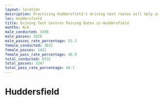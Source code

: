 ```yaml
---
layout: location
description: Practising Huddersfield's driving test routes will help you become more confident in your gear-changing abilities.
loc: Huddersfield
title: Driving Test Centres Passing Rates in Huddersfield
months: N/A
male_conducted: 3498
male_passes: 1826
male_passes_rate_percentage: 52.2
female_conducted: 3032
female_passes: 1421
female_pass_rate_percentage: 46.9
total_conducted: 6532
total_passes: 3247
total_pass_rate_percentage: 49.7
---
```


# Huddersfield
